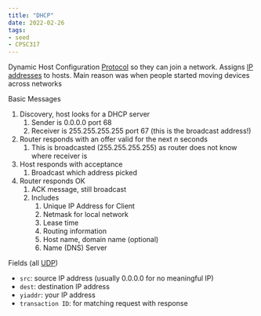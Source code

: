 ```yaml
---
title: "DHCP"
date: 2022-02-26
tags:
- seed
- CPSC317
---
```


Dynamic Host Configuration [Protocol](thoughts/Protocol.md) so they can join a network. Assigns [IP addresses](thoughts/IP%20Address.md) to hosts. Main reason was when people started moving devices across networks

Basic Messages
1. Discovery, host looks for a DHCP server
	1. Sender is 0.0.0.0 port 68
	2. Receiver is 255.255.255.255 port 67 (this is the broadcast address!)
2. Router responds with an offer valid for the next $n$ seconds
	1. This is broadcasted (255.255.255.255) as router does not know where receiver is
3. Host responds with acceptance
	1. Broadcast which address picked
4. Router responds OK
	1. ACK message, still broadcast
	2. Includes
		1. Unique IP Address for Client
		2. Netmask for local network
		3. Lease time
		4. Routing information
		5. Host name, domain name (optional)
		6. Name (DNS) Server

Fields (all [UDP](thoughts/UDP.md))
- `src`: source IP address (usually 0.0.0.0 for no meaningful IP)
- `dest`: destination IP address
- `yiaddr`: your IP address
- `transaction ID`: for matching request with response